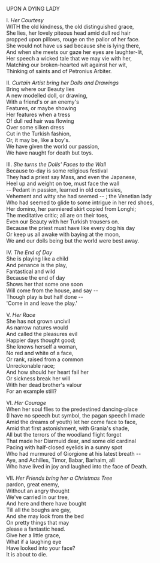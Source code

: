UPON A DYING LADY  
  
I.  *Her Courtesy*  
WITH the old kindness, the old distinguished grace,  
She lies, her lovely piteous head amid dull red hair  
propped upon pillows, rouge on the pallor of her face.  
She would not have us sad because she is lying there,  
And when she meets our gaze her eyes are laughter-lit,  
Her speech a wicked tale that we may vie with her,  
Matching our broken-hearted wit against her wit,  
Thinking of saints and of Petronius Arbiter.  
  
II.  *Curtain Artist bring her Dolls and Drawings*  
Bring where our Beauty lies  
A new modelled doll, or drawing,  
With a friend's or an enemy's  
Features, or maybe showing  
Her features when a tress  
Of dull red hair was flowing  
Over some silken dress  
Cut in the Turkish fashion,  
Or, it may be, like a boy's.  
We have given the world our passion,  
We have naught for death but toys.  
  
III.  *She turns the Dolls' Faces to the Wall*  
Because to-day is some religious festival  
They had a priest say Mass, and even the Japanese,  
Heel up and weight on toe, must face the wall  
-- Pedant in passion, learned in old courtesies,  
Vehement and witty she had seemed -- ; the Venetian lady  
Who had seemed to glide to some intrigue in her red shoes,  
Her domino, her panniered skirt copied from Longhi;  
The meditative critic; all are on their toes,  
Even our Beauty with her Turkish trousers on.  
Because the priest must have like every dog his day  
Or keep us all awake with baying at the moon,  
We and our dolls being but the world were best away.  
  
IV.  *The End of Day*  
She is playing like a child  
And penance is the play,  
Fantastical and wild  
Because the end of day  
Shows her that some one soon  
Will come from the house, and say --  
Though play is but half done --  
'Come in and leave the play.'  
  
V.  *Her Race*  
She has not grown uncivil  
As narrow natures would  
And called the pleasures evil  
Happier days thought good;  
She knows herself a woman,  
No red and white of a face,  
Or rank, raised from a common  
Unreckonable race;  
And how should her heart fail her  
Or sickness break her will  
With her dead brother's valour  
For an example still?  
  
VI.  *Her Courage*  
When her soul flies to the predestined dancing-place  
(I have no speech but symbol, the pagan speech I made  
Amid the dreams of youth) let her come face to face,  
Amid that first astonishment, with Grania's shade,  
All but the terrors of the woodland flight forgot  
That made her Diarmuid dear, and some old cardinal  
Pacing with half-closed eyelids in a sunny spot  
Who had murmured of Giorgione at his latest breath --  
Aye, and Achilles, Timor, Babar, Barhaim, all  
Who have lived in joy and laughed into the face of Death.  
  
VII.  *Her Friends bring her a Christmas Tree*  
pardon, great enemy,  
Without an angry thought  
We've carried in our tree,  
And here and there have bought  
Till all the boughs are gay,  
And she may look from the bed  
On pretty things that may  
please a fantastic head.  
Give her a little grace,  
What if a laughing eye  
Have looked into your face?  
It is about to die.  
